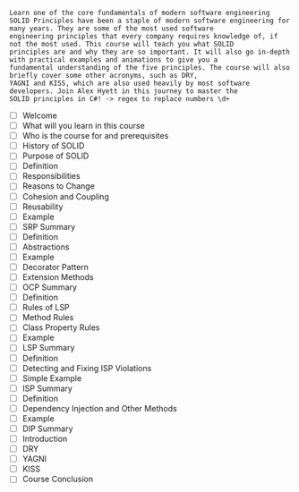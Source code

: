 ```ascii
Learn one of the core fundamentals of modern software engineering
SOLID Principles have been a staple of modern software engineering for many years. They are some of the most used software 
engineering principles that every company requires knowledge of, if not the most used. This course will teach you what SOLID 
principles are and why they are so important. It will also go in-depth with practical examples and animations to give you a 
fundamental understanding of the five principles. The course will also briefly cover some other acronyms, such as DRY, 
YAGNI and KISS, which are also used heavily by most software developers. Join Alex Hyett in this journey to master the 
SOLID principles in C#! -> regex to replace numbers \d+
```
- [ ] Welcome
- [ ] What will you learn in this course
- [ ] Who is the course for and prerequisites
- [ ] History of SOLID
- [ ] Purpose of SOLID
- [ ] Definition
- [ ] Responsibilities
- [ ] Reasons to Change
- [ ] Cohesion and Coupling
- [ ] Reusability
- [ ] Example
- [ ] SRP Summary
- [ ] Definition
- [ ] Abstractions
- [ ] Example
- [ ] Decorator Pattern
- [ ] Extension Methods
- [ ] OCP Summary
- [ ] Definition
- [ ] Rules of LSP
- [ ] Method Rules
- [ ] Class Property Rules
- [ ] Example
- [ ] LSP Summary
- [ ] Definition
- [ ] Detecting and Fixing ISP Violations
- [ ] Simple Example
- [ ] ISP Summary
- [ ] Definition
- [ ] Dependency Injection and Other Methods
- [ ] Example
- [ ] DIP Summary
- [ ] Introduction
- [ ] DRY
- [ ] YAGNI
- [ ] KISS
- [ ] Course Conclusion